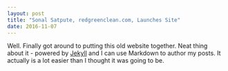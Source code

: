 ```yaml
---
layout: post
title: "Sonal Satpute, redgreenclean.com, Launches Site"
date: 2016-11-07
---
```


Well. Finally got around to putting this old website together. 
Neat thing about it - powered by [Jekyll](http://jekyllrb.com) and I can use Markdown to author my posts. 
It actually is a lot easier than I thought it was going to be.

